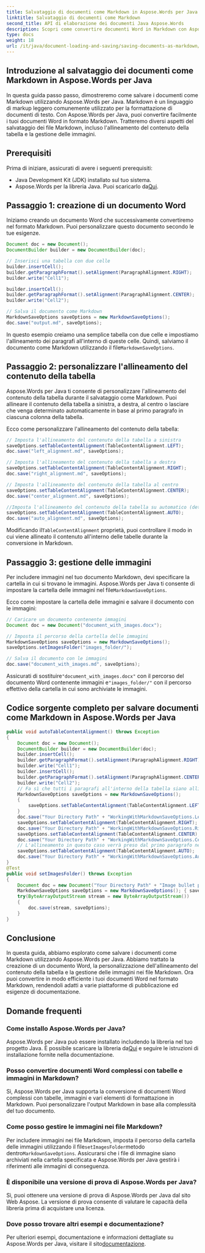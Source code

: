```yaml
---
title: Salvataggio di documenti come Markdown in Aspose.Words per Java
linktitle: Salvataggio di documenti come Markdown
second_title: API di elaborazione dei documenti Java Aspose.Words
description: Scopri come convertire documenti Word in Markdown con Aspose.Words per Java. Questa guida passo passo copre l'allineamento delle tabelle, la gestione delle immagini e altro ancora.
type: docs
weight: 18
url: /it/java/document-loading-and-saving/saving-documents-as-markdown/
---
```


## Introduzione al salvataggio dei documenti come Markdown in Aspose.Words per Java

In questa guida passo passo, dimostreremo come salvare i documenti come Markdown utilizzando Aspose.Words per Java. Markdown è un linguaggio di markup leggero comunemente utilizzato per la formattazione di documenti di testo. Con Aspose.Words per Java, puoi convertire facilmente i tuoi documenti Word in formato Markdown. Tratteremo diversi aspetti del salvataggio dei file Markdown, incluso l'allineamento del contenuto della tabella e la gestione delle immagini.

## Prerequisiti

Prima di iniziare, assicurati di avere i seguenti prerequisiti:

- Java Development Kit (JDK) installato sul tuo sistema.
-  Aspose.Words per la libreria Java. Puoi scaricarlo da[Qui](https://releases.aspose.com/words/java/).

## Passaggio 1: creazione di un documento Word

Iniziamo creando un documento Word che successivamente convertiremo nel formato Markdown. Puoi personalizzare questo documento secondo le tue esigenze.

```java
Document doc = new Document();
DocumentBuilder builder = new DocumentBuilder(doc);

// Inserisci una tabella con due celle
builder.insertCell();
builder.getParagraphFormat().setAlignment(ParagraphAlignment.RIGHT);
builder.write("Cell1");

builder.insertCell();
builder.getParagraphFormat().setAlignment(ParagraphAlignment.CENTER);
builder.write("Cell2");

// Salva il documento come Markdown
MarkdownSaveOptions saveOptions = new MarkdownSaveOptions();
doc.save("output.md", saveOptions);
```

 In questo esempio creiamo una semplice tabella con due celle e impostiamo l'allineamento dei paragrafi all'interno di queste celle. Quindi, salviamo il documento come Markdown utilizzando il file`MarkdownSaveOptions`.

## Passaggio 2: personalizzare l'allineamento del contenuto della tabella

Aspose.Words per Java ti consente di personalizzare l'allineamento del contenuto della tabella durante il salvataggio come Markdown. Puoi allineare il contenuto della tabella a sinistra, a destra, al centro o lasciare che venga determinato automaticamente in base al primo paragrafo in ciascuna colonna della tabella.

Ecco come personalizzare l'allineamento del contenuto della tabella:

```java
// Imposta l'allineamento del contenuto della tabella a sinistra
saveOptions.setTableContentAlignment(TableContentAlignment.LEFT);
doc.save("left_alignment.md", saveOptions);

// Imposta l'allineamento del contenuto della tabella a destra
saveOptions.setTableContentAlignment(TableContentAlignment.RIGHT);
doc.save("right_alignment.md", saveOptions);

// Imposta l'allineamento del contenuto della tabella al centro
saveOptions.setTableContentAlignment(TableContentAlignment.CENTER);
doc.save("center_alignment.md", saveOptions);

//Imposta l'allineamento del contenuto della tabella su automatico (determinato dal primo paragrafo)
saveOptions.setTableContentAlignment(TableContentAlignment.AUTO);
doc.save("auto_alignment.md", saveOptions);
```

 Modificando il`TableContentAlignment` proprietà, puoi controllare il modo in cui viene allineato il contenuto all'interno delle tabelle durante la conversione in Markdown.

## Passaggio 3: gestione delle immagini

 Per includere immagini nel tuo documento Markdown, devi specificare la cartella in cui si trovano le immagini. Aspose.Words per Java ti consente di impostare la cartella delle immagini nel file`MarkdownSaveOptions`.

Ecco come impostare la cartella delle immagini e salvare il documento con le immagini:

```java
// Caricare un documento contenente immagini
Document doc = new Document("document_with_images.docx");

// Imposta il percorso della cartella delle immagini
MarkdownSaveOptions saveOptions = new MarkdownSaveOptions();
saveOptions.setImagesFolder("images_folder/");

// Salva il documento con le immagini
doc.save("document_with_images.md", saveOptions);
```

 Assicurati di sostituire`"document_with_images.docx"` con il percorso del documento Word contenente immagini e`"images_folder/"` con il percorso effettivo della cartella in cui sono archiviate le immagini.

## Codice sorgente completo per salvare documenti come Markdown in Aspose.Words per Java

```java
public void autoTableContentAlignment() throws Exception
{
	Document doc = new Document();
	DocumentBuilder builder = new DocumentBuilder(doc);
	builder.insertCell();
	builder.getParagraphFormat().setAlignment(ParagraphAlignment.RIGHT);
	builder.write("Cell1");
	builder.insertCell();
	builder.getParagraphFormat().setAlignment(ParagraphAlignment.CENTER);
	builder.write("Cell2");
	// Fa sì che tutti i paragrafi all'interno della tabella siano allineati.
	MarkdownSaveOptions saveOptions = new MarkdownSaveOptions();
	{
		saveOptions.setTableContentAlignment(TableContentAlignment.LEFT);
	}
	doc.save("Your Directory Path" + "WorkingWithMarkdownSaveOptions.LeftTableContentAlignment.md", saveOptions);
	saveOptions.setTableContentAlignment(TableContentAlignment.RIGHT);
	doc.save("Your Directory Path" + "WorkingWithMarkdownSaveOptions.RightTableContentAlignment.md", saveOptions);
	saveOptions.setTableContentAlignment(TableContentAlignment.CENTER);
	doc.save("Your Directory Path" + "WorkingWithMarkdownSaveOptions.CenterTableContentAlignment.md", saveOptions);
	// L'allineamento in questo caso verrà preso dal primo paragrafo nella colonna corrispondente della tabella.
	saveOptions.setTableContentAlignment(TableContentAlignment.AUTO);
	doc.save("Your Directory Path" + "WorkingWithMarkdownSaveOptions.AutoTableContentAlignment.md", saveOptions);
}
@Test
public void setImagesFolder() throws Exception
{
	Document doc = new Document("Your Directory Path" + "Image bullet points.docx");
	MarkdownSaveOptions saveOptions = new MarkdownSaveOptions(); { saveOptions.setImagesFolder("Your Directory Path" + "Images"); }
	try(ByteArrayOutputStream stream = new ByteArrayOutputStream())
	{
		doc.save(stream, saveOptions);
	}
}
```

## Conclusione

In questa guida, abbiamo esplorato come salvare i documenti come Markdown utilizzando Aspose.Words per Java. Abbiamo trattato la creazione di un documento Word, la personalizzazione dell'allineamento del contenuto della tabella e la gestione delle immagini nei file Markdown. Ora puoi convertire in modo efficiente i tuoi documenti Word nel formato Markdown, rendendoli adatti a varie piattaforme di pubblicazione ed esigenze di documentazione.

## Domande frequenti

### Come installo Aspose.Words per Java?

 Aspose.Words per Java può essere installato includendo la libreria nel tuo progetto Java. È possibile scaricare la libreria da[Qui](https://releases.aspose.com/words/java/) e seguire le istruzioni di installazione fornite nella documentazione.

### Posso convertire documenti Word complessi con tabelle e immagini in Markdown?

Sì, Aspose.Words per Java supporta la conversione di documenti Word complessi con tabelle, immagini e vari elementi di formattazione in Markdown. Puoi personalizzare l'output Markdown in base alla complessità del tuo documento.

### Come posso gestire le immagini nei file Markdown?

 Per includere immagini nei file Markdown, imposta il percorso della cartella delle immagini utilizzando il file`setImagesFolder`metodo dentro`MarkdownSaveOptions`. Assicurarsi che i file di immagine siano archiviati nella cartella specificata e Aspose.Words per Java gestirà i riferimenti alle immagini di conseguenza.

### È disponibile una versione di prova di Aspose.Words per Java?

Sì, puoi ottenere una versione di prova di Aspose.Words per Java dal sito Web Aspose. La versione di prova consente di valutare le capacità della libreria prima di acquistare una licenza.

### Dove posso trovare altri esempi e documentazione?

 Per ulteriori esempi, documentazione e informazioni dettagliate su Aspose.Words per Java, visitare il sito[documentazione](https://reference.aspose.com/words/java/).